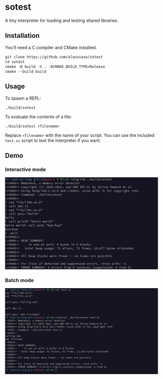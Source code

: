 # sotest

A tiny interpreter for loading and testing shared libraries.

## Installation

You'll need a C compiler and CMake installed.

```
git clone https://github.com/aloussase/sotest
cd sotest
cmake -B build -S . -DCMAKE_BUILD_TYPE=Release
cmake --build build
```

## Usage

To spawn a REPL:

```
./build/sotest
```

To evaluate the contents of a file:

```
./build/sotest <filename>
```

Replace `<filename>` with the name of your script. You can use the included
`test.sc` script to test the interpreter if you want.

## Demo

### Interactive mode

![interactive](./assets/interactive-mode.png)

### Batch mode

![batch](./assets/batch-mode.png)